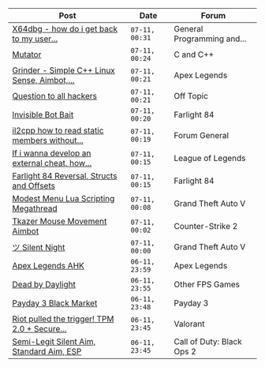 |Post|Date|Forum|
|----|----|-----|
|[X64dbg - how do i get back to my user...](https://www.unknowncheats.me/forum/general-programming-and-reversing/609719-x64dbg-user-comments.html)|`07-11, 00:31`|General Programming and...|
|[Mutator](https://www.unknowncheats.me/forum/c-and-c-/609754-mutator.html)|`07-11, 00:24`|C and C++|
|[Grinder - Simple C++ Linux Sense, Aimbot,...](https://www.unknowncheats.me/forum/apex-legends/605888-grinder-simple-linux-sense-aimbot-triggerbot.html)|`07-11, 00:21`|Apex Legends|
|[Question to all hackers](https://www.unknowncheats.me/forum/off-topic/609524-question-hackers.html)|`07-11, 00:21`|Off Topic|
|[Invisible Bot Bait](https://www.unknowncheats.me/forum/farlight-84-a/608967-invisible-bot-bait.html)|`07-11, 00:20`|Farlight 84|
|[il2cpp how to read static members without...](https://www.unknowncheats.me/forum/forum-general/609307-il2cpp-read-static-class-instance.html)|`07-11, 00:19`|Forum General|
|[If i wanna develop an external cheat, how...](https://www.unknowncheats.me/forum/league-of-legends/609751-wanna-develop-external-cheat-start-learning.html)|`07-11, 00:15`|League of Legends|
|[Farlight 84 Reversal, Structs and Offsets](https://www.unknowncheats.me/forum/farlight-84-a/580566-farlight-84-reversal-structs-offsets.html)|`07-11, 00:15`|Farlight 84|
|[Modest Menu Lua Scripting Megathread](https://www.unknowncheats.me/forum/grand-theft-auto-v/463868-modest-menu-lua-scripting-megathread.html)|`07-11, 00:08`|Grand Theft Auto V|
|[Tkazer Mouse Movement Aimbot](https://www.unknowncheats.me/forum/counter-strike-2-a/609721-tkazer-mouse-movement-aimbot.html)|`07-11, 00:02`|Counter-Strike 2|
|[ツ Silent Night](https://www.unknowncheats.me/forum/grand-theft-auto-v/604599-silent-night.html)|`07-11, 00:00`|Grand Theft Auto V|
|[Apex Legends AHK](https://www.unknowncheats.me/forum/apex-legends/609300-apex-legends-ahk.html)|`06-11, 23:59`|Apex Legends|
|[Dead by Daylight](https://www.unknowncheats.me/forum/other-fps-games/178856-dead-daylight.html)|`06-11, 23:55`|Other FPS Games|
|[Payday 3 Black Market](https://www.unknowncheats.me/forum/payday-3-a/606667-payday-3-black-market.html)|`06-11, 23:48`|Payday 3|
|[Riot pulled the trigger! TPM 2.0 + Secure...](https://www.unknowncheats.me/forum/valorant/608668-riot-pulled-trigger-tpm-2-0-secure-boot-required.html)|`06-11, 23:45`|Valorant|
|[Semi-Legit Silent Aim, Standard Aim, ESP](https://www.unknowncheats.me/forum/call-of-duty-black-ops-2-a/602767-semi-legit-silent-aim-standard-aim-esp.html)|`06-11, 23:45`|Call of Duty: Black Ops 2|
